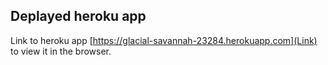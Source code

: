 

## Deplayed heroku app

Link to heroku app [https://glacial-savannah-23284.herokuapp.com](Link) to view it in the browser.

